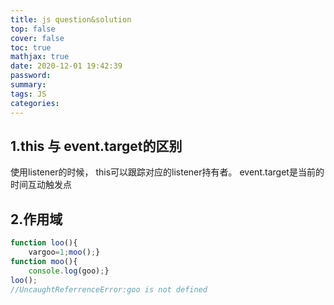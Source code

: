 ```yaml
---
title: js question&solution
top: false
cover: false
toc: true
mathjax: true
date: 2020-12-01 19:42:39
password:
summary:
tags: JS
categories:
---
```


## 1.this 与 event.target的区别

使用listener的时候， this可以跟踪对应的listener持有者。 event.target是当前的时间互动触发点

## 2.作用域

```js
function loo(){
	vargoo=1;moo();}
function moo(){
	console.log(goo);}
loo();
//UncaughtReferrenceError:goo is not defined
```

